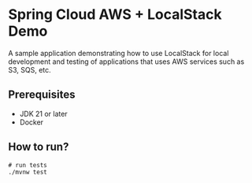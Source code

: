 # Spring Cloud AWS + LocalStack Demo
A sample application demonstrating how to use LocalStack for local development and testing of applications that uses AWS services such as S3, SQS, etc.

## Prerequisites
* JDK 21 or later
* Docker

## How to run?

```shell
# run tests
./mvnw test
```